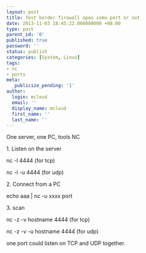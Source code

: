```yaml
---
layout: post
title: Test border firewall open some port or not
date: 2013-11-03 18:45:22.000000000 +08:00
type: post
parent_id: '0'
published: true
password: ''
status: publish
categories: [System, Linux]
tags:
- nc
- ports
meta:
  _publicize_pending: '1'
author:
  login: mcloud
  email: ''
  display_name: mcloud
  first_name: ''
  last_name: ''
---
```

<p>One server, one PC, tools NC</p>
<p>1. Listen on the server</p>
<p><span class="GINGER_SOFATWARE_correct">nc</span> -l 4444 (for <span class="GINGER_SOFATWARE_noSuggestion GINGER_SOFATWARE_correct">tcp</span>)</p>
<p><span class="GINGER_SOFATWARE_correct">nc</span> -l -u 4444 (for <span class="GINGER_SOFATWARE_noSuggestion GINGER_SOFATWARE_correct">udp</span>)</p>
<p>2. Connect from a PC</p>
<p>echo <span class="GINGER_SOFATWARE_spelling">aaa</span> | <span class="GINGER_SOFATWARE_spelling">nc</span> -u <span class="GINGER_SOFATWARE_spelling">xxxx</span> port</p>
<p>3. <span class="GINGER_SOFATWARE_correct">scan</span></p>
<p><span class="GINGER_SOFATWARE_correct">nc</span> -z -v hostname 4444 (for <span class="GINGER_SOFATWARE_noSuggestion GINGER_SOFATWARE_correct">tcp</span>)</p>
<p><span class="GINGER_SOFATWARE_correct">nc</span> -z -v -u hostname 4444 (for <span class="GINGER_SOFATWARE_noSuggestion GINGER_SOFATWARE_correct">udp</span>)</p>
<p><span class="GINGER_SOFATWARE_correct">one</span> <span class="GINGER_SOFATWARE_correct">port</span> could listen on TCP and UDP together.</p>
